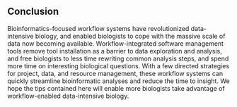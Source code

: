 ## Conclusion

Bioinformatics-focused workflow systems have revolutionized data-intensive biology, and enabled biologists to cope with the massive scale of data now becoming available.
Workflow-integrated software management tools remove tool installation as a barrier to data exploration and analysis, and free biologists to less time rewriting common analysis steps, and spend more time on interesting biological questions.
With a few directed strategies for project, data, and resource management, these workflow systems can quickly streamline bioinformatic analyses and reduce the time to insight.
We hope the tips contained here will enable more biologists take advantage of workflow-enabled data-intensive biology.
